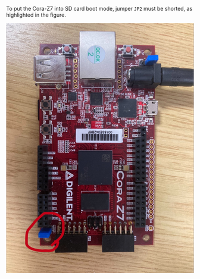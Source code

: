 To put the Cora-Z7 into SD card boot mode, jumper `JP2` must be shorted, as highlighted in the figure.

![Cora-Z7](cora-z7.png)